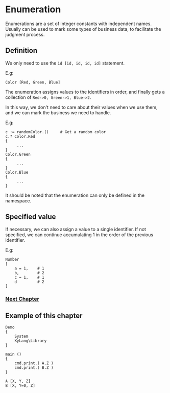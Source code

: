 # Enumeration
Enumerations are a set of integer constants with independent names. Usually can be used to mark some types of business data, to facilitate the judgment process.
## Definition
We only need to use the `id [id, id, id, id]` statement.

E.g:
```
Color [Red, Green, Blue]
```
The enumeration assigns values to the identifiers in order, and finally gets a collection of `Red->0, Green->1, Blue->2`.

In this way, we don't need to care about their values when we use them, and we can mark the business we need to handle.

E.g:
```
c := randomColor.()     # Get a random color
c.? Color.Red
{
     ...
}
Color.Green
{
     ...
}
Color.Blue
{
     ...
}
```

It should be noted that the enumeration can only be defined in the namespace.
## Specified value
If necessary, we can also assign a value to a single identifier. If not specified, we can continue accumulating 1 in the order of the previous identifier.

E.g:
```
Number 
[
    a = 1,    # 1
    b,        # 2
    c = 1,    # 1
    d         # 2
]
```

### [Next Chapter](check.md)

## Example of this chapter
```
Demo
{
    System
    XyLang\Library
}

main ()
{
    cmd.print.( A.Z )
    cmd.print.( B.Z )
}

A [X, Y, Z]
B [X, Y=0, Z]
```